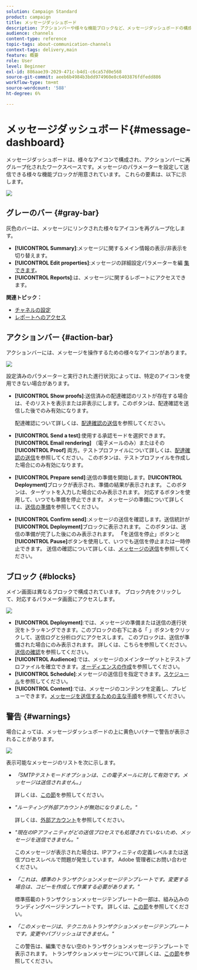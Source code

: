 ```yaml
---
solution: Campaign Standard
product: campaign
title: メッセージダッシュボード
description: アクションバーや様々な機能ブロックなど、メッセージダッシュボードの構成要素を確認します。
audience: channels
content-type: reference
topic-tags: about-communication-channels
context-tags: delivery,main
feature: 概要
role: User
level: Beginner
exl-id: 886aae39-2029-471c-b4d1-c6ca57d0e568
source-git-commit: aeeb6b4984b3bdd974960e8c6403876fdfedd886
workflow-type: tm+mt
source-wordcount: '588'
ht-degree: 6%

---
```


# メッセージダッシュボード{#message-dashboard}

メッセージダッシュボードは、様々なアイコンで構成され、アクションバーに再グループ化されたワークスペースです。メッセージのパラメーターを設定して送信できる様々な機能ブロックが用意されています。 これらの要素は、以下に示します。

![](assets/delivery_dashboard_2.png)

## グレーのバー {#gray-bar}

灰色のバーは、メッセージにリンクされた様々なアイコンを再グループ化します。

* **[!UICONTROL Summary]**:メッセージに関するメイン情報の表示/非表示を切り替えます。
* **[!UICONTROL Edit properties]**:メッセージの詳細設定パラメーターを編 [集できます](../../administration/using/configuring-email-channel.md#list-of-email-properties)。
* **[!UICONTROL Reports]**:は、メッセージに関するレポートにアクセスできます。

**関連トピック：**

* [チャネルの設定](../../administration/using/about-channel-configuration.md)
* [レポートへのアクセス](../../reporting/using/about-dynamic-reports.md)

## アクションバー {#action-bar}

アクションバーには、メッセージを操作するための様々なアイコンがあります。

![](assets/delivery_dashboard_4.png)

設定済みのパラメーターと実行された進行状況によっては、特定のアイコンを使用できない場合があります。

* **[!UICONTROL Show proofs]**:送信済みの配達確認のリストが存在する場合は、そのリストを表示または非表示にします。このボタンは、配達確認を送信した後でのみ有効になります。

   配達確認について詳しくは、[配達確認の送信](../../sending/using/sending-proofs.md)を参照してください。

* **[!UICONTROL Send a test]**:使用する承認モードを選択できます。 **[!UICONTROL Email rendering]** （電子メールのみ）またはその **[!UICONTROL Proof]** 両方。テストプロファイルについて詳しくは、[配達確認の送信](../../sending/using/sending-proofs.md)を参照してください。 このボタンは、テストプロファイルを作成した場合にのみ有効になります。

* **[!UICONTROL Prepare send]**:送信の準備を開始します。**[!UICONTROL Deployment]**&#x200B;ブロックが表示され、準備の結果が表示されます。 このボタンは、ターゲットを入力した場合にのみ表示されます。 対応するボタンを使用して、いつでも準備を停止できます。 メッセージの準備について詳しくは、[送信の準備](../../sending/using/preparing-the-send.md)を参照してください。

* **[!UICONTROL Confirm send]**:メッセージの送信を確認します。送信統計が&#x200B;**[!UICONTROL Deployment]**&#x200B;ブロックに表示されます。 このボタンは、送信の準備が完了した後にのみ表示されます。 **「**&#x200B;を送信を停止」ボタンと&#x200B;**[!UICONTROL Pause]**&#x200B;ボタンを使用して、いつでも送信を停止または一時停止できます。 送信の確認について詳しくは、[メッセージの送信](../../sending/using/confirming-the-send.md)を参照してください。

## ブロック {#blocks}

メイン画面は異なるブロックで構成されています。 ブロック内をクリックして、対応するパラメータ画面にアクセスします。

![](assets/delivery_dashboard_3.png)

* **[!UICONTROL Deployment]**:では、メッセージの準備または送信の進行状況をトラッキングできます。このブロックの右下にある「 」ボタンをクリックして、送信ログと分析ログにアクセスします。 このブロックは、送信が準備された場合にのみ表示されます。 詳しくは、こちらを参照してください。 [送信の確認](../../sending/using/confirming-the-send.md)を参照してください。
* **[!UICONTROL Audience]**:では、メッセージのメインターゲットとテストプロファイルを確立できます。[オーディエンスの作成](../../audiences/using/creating-audiences.md)を参照してください。
* **[!UICONTROL Schedule]**:メッセージの送信日を指定できます。[スケジュール](../../sending/using/about-scheduling-messages.md)を参照してください。
* **[!UICONTROL Content]**:では、メッセージのコンテンツを定義し、プレビューできます。[メッセージを送信するための主な手順](../../channels/using/key-steps-to-send-a-message.md)を参照してください。

## 警告 {#warnings}

場合によっては、メッセージダッシュボードの上に黄色いバナーで警告が表示されることがあります。

![](assets/delivery_dashboard_warnings.png)

表示可能なメッセージのリストを次に示します。

* *「SMTPテストモードオプションは、この電子メールに対して有効です。メッセージは送信されません。」*

   詳しくは、[この節](../../administration/using/configuring-email-channel.md#smtp-test-mode)を参照してください。

* *&quot;ルーティング外部アカウントが無効になりました。&quot;*

   詳しくは、[外部アカウント](../../administration/using/external-accounts.md)を参照してください。

* *&quot;現在のIPアフィニティがどの送信プロセスでも処理されていないため、メッセージを送信できません。&quot;*

   このメッセージが表示された場合は、IPアフィニティの定義レベルまたは送信プロセスレベルで問題が発生しています。 Adobe 管理者にお問い合わせください。

* *「これは、標準のトランザクションメッセージテンプレートです。変更する場合は、コピーを作成して作業する必要があります。&quot;*

   標準搭載のトランザクションメッセージテンプレートの一部は、組み込みのランディングページテンプレートです。 詳しくは、[この節](../../channels/using/landing-page-templates.md)を参照してください。

* *「このメッセージは、テクニカルトランザクションメッセージテンプレートです。変更やパブリッシュはできません。&quot;*

   この警告は、編集できない空のトランザクションメッセージテンプレートで表示されます。 トランザクションメッセージについて詳しくは、[この節](../../channels/using/getting-started-with-transactional-msg.md)を参照してください。
